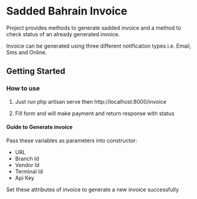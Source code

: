 # Sadded Bahrain  Invoice

Project provides methods to generate sadded invoice and a method to check status of an already generated invoice.

Invoice can be generated using three different notification types i.e. Email, Sms and Online.

## Getting Started

### How to use

1. Just run php artisan serve  then  http://localhost:8000/invoice

2. Fill form and will make payment and return response with status 

#### Guide to Generate invoice

Pass these variables as parameters into constructor:

* URL
* Branch Id
* Vendor Id
* Terminal Id
* Api Key


Set these attributes of invoice to generate a new invoice successfully

